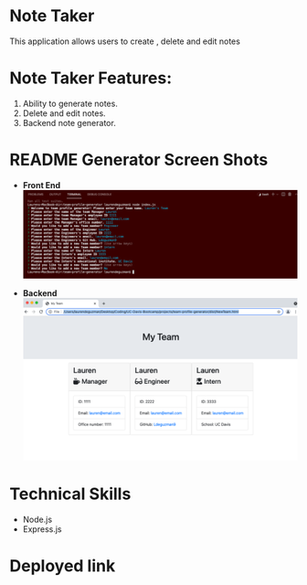 # Note Taker

This application allows users to create , delete and edit notes

# Note Taker Features:

1. Ability to generate notes.
2. Delete and edit notes.
3. Backend note generator.

# README Generator Screen Shots

- **Front End**
  ![Terminal Prompts](https://github.com/Ldeguzman9/team-profile-generator/blob/develop/assets/images/terminal-prompts-screenshot.png?raw=true)

- **Backend**
  ![Team Profile](https://github.com/Ldeguzman9/team-profile-generator/blob/develop/assets/images/team-profile-screenshot.png?raw=true)

# Technical Skills

- Node.js
- Express.js

# Deployed link

